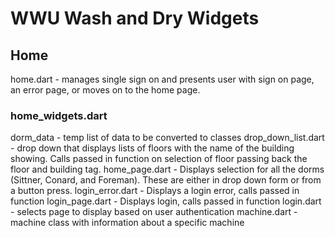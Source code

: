 # WWU Wash and Dry Widgets

## Home
home.dart - manages single sign on and presents user with sign on page, an error page, or moves on to the home page.
### home_widgets.dart
dorm_data - temp list of data to be converted to classes
drop_down_list.dart - drop down that displays lists of floors with the name of the building showing. Calls passed in function on selection of floor passing back the floor and building tag.
home_page.dart - Displays selection for all the dorms (Sittner, Conard, and Foreman). These are either in drop down form or from a button press.
login_error.dart - Displays a login error, calls passed in function
login_page.dart - Displays login, calls passed in function
login.dart - selects page to display based on user authentication 
machine.dart - machine class with information about a specific machine